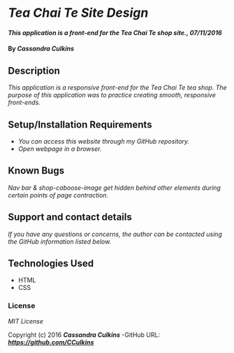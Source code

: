 # _Tea Chai Te Site Design_

#### _This application is a front-end for the Tea Chai Te shop site., 07/11/2016_

#### By _**Cassandra Culkins**_

## Description

_This application is a responsive front-end for the Tea Chai Te tea shop._
_The purpose of this application was to practice creating smooth, responsive front-ends._

## Setup/Installation Requirements

* _You can access this website through my GitHub repository._
* _Open webpage in a browser._

## Known Bugs

_Nav bar & shop-caboose-image get hidden behind other elements during certain points of page contraction._

## Support and contact details

_If you have any questions or concerns, the author can be contacted using the GitHub information listed below._

## Technologies Used

* HTML
* CSS

### License

*MIT License*

Copyright (c) 2016 **_Cassandra Culkins_**
-GitHub URL: **_https://github.com/CCulkins_** 
